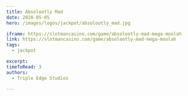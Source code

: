 ```yaml
---
title: Absolootly Mad
date: 2020-05-05
hero: /images/logos/jackpot/absolootly_mad.jpg

iframe: https://slotmancasino.com/game/absolootly-mad-mega-moolah
link: https://slotmancasino.com/game/absolootly-mad-mega-moolah
tags: 
  - jackpot

excerpt: 
timeToRead: 3
authors:
  - Triple Edge Studios

---
```


